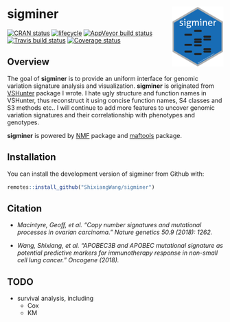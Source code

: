 
<!-- README.md is generated from README.Rmd. Please edit that file -->

# sigminer <img src="man/figures/logo.png" align="right"  height="140" width="120" alt="logo"/>

[![CRAN
status](https://www.r-pkg.org/badges/version/sigminer)](https://cran.r-project.org/package=sigminer)
[![lifecycle](https://img.shields.io/badge/lifecycle-maturing-blue.svg)](https://www.tidyverse.org/lifecycle/#maturing)
[![AppVeyor build
status](https://ci.appveyor.com/api/projects/status/github/ShixiangWang/sigminer?branch=master&svg=true)](https://ci.appveyor.com/project/ShixiangWang/sigminer)
[![Travis build
status](https://travis-ci.org/ShixiangWang/sigminer.svg?branch=master)](https://travis-ci.org/ShixiangWang/sigminer)
[![Coverage
status](https://codecov.io/gh/ShixiangWang/sigminer/branch/master/graph/badge.svg)](https://codecov.io/github/ShixiangWang/sigminer?branch=master)

## Overview

The goal of **sigminer** is to provide an uniform interface for genomic
variation signature analysis and visualization. **sigminer** is
originated from [VSHunter](https://github.com/ShixiangWang/VSHunter)
package I wrote. I hate ugly structure and function names in VSHunter,
thus reconstruct it using concise function names, S4 classes and S3
methods etc.. I will continue to add more features to uncover genomic
variation signatures and their correlationship with phenotypes and
genotypes.

**sigminer** is powered by [NMF](https://github.com/renozao/NMF) package
and [maftools](https://github.com/PoisonAlien/maftools) package.

## Installation

You can install the development version of sigminer from Github with:

``` r
remotes::install_github("ShixiangWang/sigminer")
```

## Citation

  - *Macintyre, Geoff, et al. “Copy number signatures and mutational
    processes in ovarian carcinoma.” Nature genetics 50.9 (2018): 1262.*

  - *Wang, Shixiang, et al. “APOBEC3B and APOBEC mutational signature as
    potential predictive markers for immunotherapy response in non-small
    cell lung cancer.” Oncogene (2018).*

## TODO

  - survival analysis, including
      - Cox
      - KM
